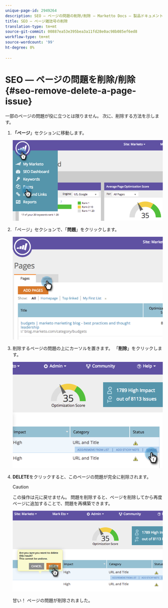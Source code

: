 ```yaml
---
unique-page-id: 2949264
description: SEO — ページの問題の削除/削除 — Marketto Docs — 製品ドキュメント
title: SEO — ページ雑誌号の削除
translation-type: tm+mt
source-git-commit: 00887ea53e395bea3a11fd28e0ac98b085ef6ed8
workflow-type: tm+mt
source-wordcount: '99'
ht-degree: 0%

---
```



# SEO — ページの問題を削除/削除{#seo-remove-delete-a-page-issue}

一部のページの問題が役に立つとは限りません。 次に、削除する方法を示します。

1. **「ページ**」セクションに移動します。

   ![](assets/image2014-9-18-14-3a0-3a16.png)

1. 「ページ」セクションで、「**問題**」をクリックします。

   ![](assets/image2014-9-18-14-3a0-3a30.png)

1. 削除するページの問題の上にカーソルを置きます。 「**削除**」をクリックします。

   ![](assets/image2014-9-18-14-3a0-3a38.png)

1. **DELETE**&#x200B;をクリックすると、このページの問題が完全に削除されます。

   >[!CAUTION]
   >
   >この操作は元に戻せません。 問題を削除すると、ページを削除してから再度ページに追加することで、問題を再構築できます。

   ![](assets/image2014-9-18-14-3a1-3a28.png)

   甘い！ ページの問題が削除されました。

